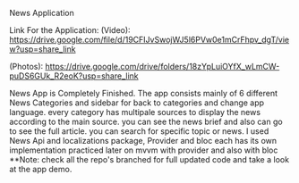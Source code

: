 News Application

Link For the Application: 
(Video): https://drive.google.com/file/d/19CFIJvSwojWJ5l6PVw0e1mCrFhpv_dgT/view?usp=share_link

(Photos): https://drive.google.com/drive/folders/18zYpLuiOYfX_wLmCW-puDS6GUk_R2eoK?usp=share_link

News App is Completely Finished. The app consists mainly of 6 different News Categories and sidebar for back to categories and change app language.
every category has multipale sources to display the news according to the main source.
you can see the news brief and also can go to see the full article.
you can search for specific topic or news.
I used News Api and localizations package, Provider and bloc each has its own implementation 
practiced later on mvvm with provider and also with bloc
**Note: check all the repo's branched for full updated code and take a look at the app demo.
